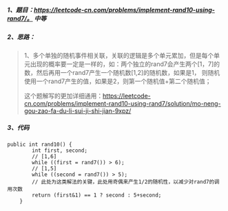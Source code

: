 ##### 1、题目：https://leetcode-cn.com/problems/implement-rand10-using-rand7/。   中等 
##### 2、思路：
> 1、多个单独的随机事件相关联，关联的逻辑是多个单元累加，但是每个单元出现的概率要一定是一样的，如：两个独立的rand7会产生两个[1，7]的数，然后再用一个rand7产生一个随机数[1,2]的随机数，如果是1，
> 则随机使用一个rand7产生的值，如果是2，则第一个随机值+第二个随机值；
> 
> 这个题解写的更加详细通用：https://leetcode-cn.com/problems/implement-rand10-using-rand7/solution/mo-neng-gou-zao-fa-du-li-sui-ji-shi-jian-9xpz/

##### 3、代码
```
public int rand10() {
        int first, second;
        // [1,6]
        while ((first = rand7()) > 6);
        // [1,5]
        while ((second = rand7()) > 5);
        // 此处为这类解法的关键，此处用奇偶来产生1/2的随机性，以减少对rand7的调用次数
        return (first&1) == 1 ? second : 5+second;
    }
```
